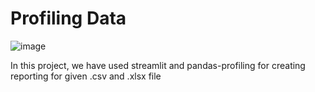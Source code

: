 # Profiling Data

![image](https://user-images.githubusercontent.com/75901421/156822429-9bf3b281-b9a5-4aa8-9033-96c8b8cb3b38.png)

In this project, we have used streamlit and pandas-profiling for creating reporting for given .csv and .xlsx file
